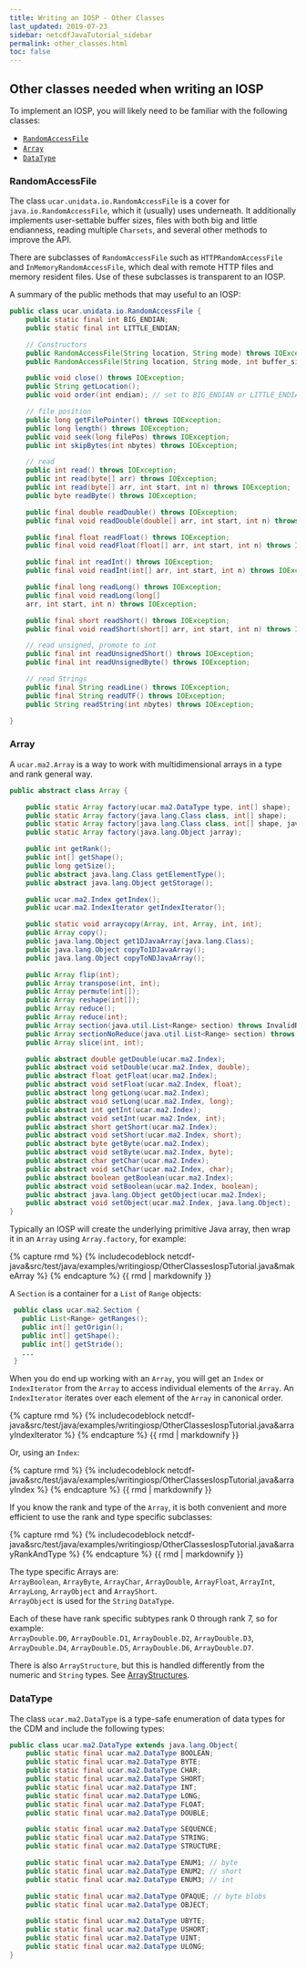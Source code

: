 ```yaml
---
title: Writing an IOSP - Other Classes
last_updated: 2019-07-23
sidebar: netcdfJavaTutorial_sidebar
permalink: other_classes.html
toc: false
---
```


## Other classes needed when writing an IOSP
To implement an IOSP, you will likely need to be familiar with the following classes:
* [`RandomAccessFile`](#randomaccessfile)
* [`Array`](#array)
* [`DataType`](#datatype)

### RandomAccessFile

The class `ucar.unidata.io.RandomAccessFile` is a cover for `java.io.RandomAccessFile`, which it (usually) uses underneath. 
It additionally implements user-settable buffer sizes, files with both big and little endianness, reading multiple `Charsets`, and several other methods to improve the API.

There are subclasses of `RandomAccessFile` such as `HTTPRandomAccessFile` and `InMemoryRandomAccessFile`, which deal with remote HTTP files 
and memory resident files. Use of these subclasses is transparent to an IOSP.

A summary of the public methods that may useful to an IOSP:

~~~java
public class ucar.unidata.io.RandomAccessFile {
    public static final int BIG_ENDIAN;
    public static final int LITTLE_ENDIAN;

    // Constructors
    public RandomAccessFile(String location, String mode) throws IOException;
    public RandomAccessFile(String location, String mode, int buffer_size) throws IOException;

    public void close() throws IOException;
    public String getLocation();
    public void order(int endian); // set to BIG_ENDIAN or LITTLE_ENDIAN

    // file position
    public long getFilePointer() throws IOException;
    public long length() throws IOException;
    public void seek(long filePos) throws IOException;
    public int skipBytes(int nbytes) throws IOException;

    // read
    public int read() throws IOException;
    public int read(byte[] arr) throws IOException;
    public int read(byte[] arr, int start, int n) throws IOException;
    public byte readByte() throws IOException;

    public final double readDouble() throws IOException;
    public final void readDouble(double[] arr, int start, int n) throws IOException;

    public final float readFloat() throws IOException;
    public final void readFloat(float[] arr, int start, int n) throws IOException;

    public final int readInt() throws IOException;
    public final void readInt(int[] arr, int start, int n) throws IOException;

    public final long readLong() throws IOException;
    public final void readLong(long[]
    arr, int start, int n) throws IOException;

    public final short readShort() throws IOException;
    public final void readShort(short[] arr, int start, int n) throws IOException;

    // read unsigned, promote to int
    public final int readUnsignedShort() throws IOException;
    public final int readUnsignedByte() throws IOException;

    // read Strings
    public final String readLine() throws IOException;
    public final String readUTF() throws IOException;
    public String readString(int nbytes) throws IOException;

}
~~~

### Array
A `ucar.ma2.Array` is a way to work with multidimensional arrays in a type and rank general way.

~~~java
public abstract class Array {

    public static Array factory(ucar.ma2.DataType type, int[] shape);
    public static Array factory(java.lang.Class class, int[] shape);
    public static Array factory(java.lang.Class class, int[] shape, java.lang.Object jarray);
    public static Array factory(java.lang.Object jarray);

    public int getRank();
    public int[] getShape();
    public long getSize();
    public abstract java.lang.Class getElementType();
    public abstract java.lang.Object getStorage();

    public ucar.ma2.Index getIndex();
    public ucar.ma2.IndexIterator getIndexIterator();

    public static void arraycopy(Array, int, Array, int, int);
    public Array copy();
    public java.lang.Object get1DJavaArray(java.lang.Class);
    public java.lang.Object copyTo1DJavaArray();
    public java.lang.Object copyToNDJavaArray();

    public Array flip(int);
    public Array transpose(int, int);
    public Array permute(int[]);
    public Array reshape(int[]);
    public Array reduce();
    public Array reduce(int);
    public Array section(java.util.List<Range> section) throws InvalidRangeException;
    public Array sectionNoReduce(java.util.List<Range> section) throws InvalidRangeException;
    public Array slice(int, int);

    public abstract double getDouble(ucar.ma2.Index);
    public abstract void setDouble(ucar.ma2.Index, double);
    public abstract float getFloat(ucar.ma2.Index);
    public abstract void setFloat(ucar.ma2.Index, float);
    public abstract long getLong(ucar.ma2.Index);
    public abstract void setLong(ucar.ma2.Index, long);
    public abstract int getInt(ucar.ma2.Index);
    public abstract void setInt(ucar.ma2.Index, int);
    public abstract short getShort(ucar.ma2.Index);
    public abstract void setShort(ucar.ma2.Index, short);
    public abstract byte getByte(ucar.ma2.Index);
    public abstract void setByte(ucar.ma2.Index, byte);
    public abstract char getChar(ucar.ma2.Index);
    public abstract void setChar(ucar.ma2.Index, char);
    public abstract boolean getBoolean(ucar.ma2.Index);
    public abstract void setBoolean(ucar.ma2.Index, boolean);
    public abstract java.lang.Object getObject(ucar.ma2.Index);
    public abstract void setObject(ucar.ma2.Index, java.lang.Object);
}
~~~
Typically an IOSP will create the underlying primitive Java array, then wrap it in an `Array` using `Array.factory`, for example:

{% capture rmd %}
{% includecodeblock netcdf-java&src/test/java/examples/writingiosp/OtherClassesIospTutorial.java&makeArray %}
{% endcapture %}
{{ rmd | markdownify }}

A `Section` is a container for a `List` of `Range` objects:

~~~java
 public class ucar.ma2.Section {
   public List<Range> getRanges();
   public int[] getOrigin();
   public int[] getShape();
   public int[] getStride();
   ...
 }
~~~

When you do end up working with an `Array`, you will get an `Index` or `IndexIterator` from the `Array` to access individual elements of 
the `Array`. An `IndexIterator` iterates over each element of the `Array` in canonical order.

{% capture rmd %}
{% includecodeblock netcdf-java&src/test/java/examples/writingiosp/OtherClassesIospTutorial.java&arrayIndexIterator %}
{% endcapture %}
{{ rmd | markdownify }}

Or, using an `Index`:

{% capture rmd %}
{% includecodeblock netcdf-java&src/test/java/examples/writingiosp/OtherClassesIospTutorial.java&arrayIndex %}
{% endcapture %}
{{ rmd | markdownify }}

If you know the rank and type of the `Array`, it is both convenient and more efficient to use the rank and type specific subclasses:

{% capture rmd %}
{% includecodeblock netcdf-java&src/test/java/examples/writingiosp/OtherClassesIospTutorial.java&arrayRankAndType %}
{% endcapture %}
{{ rmd | markdownify }}

The type specific Arrays are:  
`ArrayBoolean`, `ArrayByte`, `ArrayChar`, `ArrayDouble`, `ArrayFloat`, `ArrayInt`, `ArrayLong`, `ArrayObject` and `ArrayShort`.  
`ArrayObject` is used for the `String` `DataType`.

Each of these have rank specific subtypes rank 0 through rank 7, so for example:  
`ArrayDouble.D0`, `ArrayDouble.D1`, `ArrayDouble.D2`, `ArrayDouble.D3`, `ArrayDouble.D4`, `ArrayDouble.D5`, `ArrayDouble.D6`, `ArrayDouble.D7`.

There is also `ArrayStructure`, but this is handled differently from the numeric and `String` types. 
See [ArrayStructures](arraystructures_ref.html).

### DataType

The class `ucar.ma2.DataType` is a type-safe enumeration of data types for the CDM and include the following types:

~~~java
public class ucar.ma2.DataType extends java.lang.Object{
    public static final ucar.ma2.DataType BOOLEAN;
    public static final ucar.ma2.DataType BYTE;
    public static final ucar.ma2.DataType CHAR;
    public static final ucar.ma2.DataType SHORT;
    public static final ucar.ma2.DataType INT;
    public static final ucar.ma2.DataType LONG;
    public static final ucar.ma2.DataType FLOAT;
    public static final ucar.ma2.DataType DOUBLE;

    public static final ucar.ma2.DataType SEQUENCE;
    public static final ucar.ma2.DataType STRING;
    public static final ucar.ma2.DataType STRUCTURE;

    public static final ucar.ma2.DataType ENUM1; // byte
    public static final ucar.ma2.DataType ENUM2; // short
    public static final ucar.ma2.DataType ENUM3; // int

    public static final ucar.ma2.DataType OPAQUE; // byte blobs
    public static final ucar.ma2.DataType OBJECT;

    public static final ucar.ma2.DataType UBYTE;
    public static final ucar.ma2.DataType USHORT;
    public static final ucar.ma2.DataType UINT;
    public static final ucar.ma2.DataType ULONG;
}
~~~